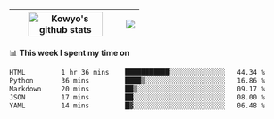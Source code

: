| <a href="https://github.com/anuraghazra/github-readme-stats"><img width="85%" src="https://github-readme-stats.vercel.app/api?username=kowyo&show_icons=true&hide_border=true&theme=transparent" alt="Kowyo's github stats" /></a> | <a href="https://github.com/anuraghazra/github-readme-stats"><img align="center" src="https://github-readme-stats.vercel.app/api/top-langs/?username=kowyo&exclude_repo=Engineering-Competition-Robot,mobile-robot&hide=c,assembly,shaderlab,hlsl,mathematica,cmake&layout=compact&hide_border=true&theme=transparent" /></a> |
| ------------- | ------------- |

📊 **This week I spent my time on**
<!--START_SECTION:waka-->

```txt
HTML         1 hr 36 mins    ███████████░░░░░░░░░░░░░░   44.34 %
Python       36 mins         ████▒░░░░░░░░░░░░░░░░░░░░   16.86 %
Markdown     20 mins         ██▒░░░░░░░░░░░░░░░░░░░░░░   09.17 %
JSON         17 mins         ██░░░░░░░░░░░░░░░░░░░░░░░   08.00 %
YAML         14 mins         █▓░░░░░░░░░░░░░░░░░░░░░░░   06.48 %
```

<!--END_SECTION:waka-->
